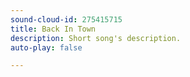 ```yaml
---
sound-cloud-id: 275415715
title: Back In Town
description: Short song's description.
auto-play: false

---
```


